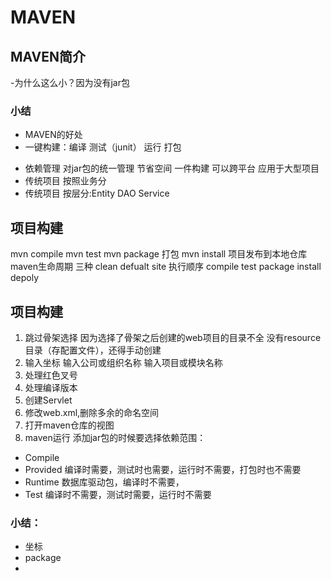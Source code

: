 # MAVEN
## MAVEN简介
 -为什么这么小？因为没有jar包
### 小结
  - MAVEN的好处
  - 一键构建：编译 测试（junit） 运行 打包
   * 依赖管理 对jar包的统一管理 节省空间 一件构建 可以跨平台  应用于大型项目 
   * 传统项目 按照业务分
   * 传统项目 按层分:Entity DAO Service 
## 项目构建
 mvn compile
 mvn test
 mvn package 打包
 mvn install 项目发布到本地仓库
 maven生命周期
  三种 
    clean
    defualt
    site
 执行顺序 compile test package install depoly
## 项目构建
  1. 跳过骨架选择 因为选择了骨架之后创建的web项目的目录不全 没有resource目录（存配置文件），还得手动创建
  2. 输入坐标 输入公司或组织名称 输入项目或模块名称
  3. 处理红色叉号
  4. 处理编译版本
  5. 创建Servlet
  6. 修改web.xml,删除多余的命名空间
  7. 打开maven仓库的视图
  8. maven运行 添加jar包的时候要选择依赖范围：
  - Compile  
  - Provided 编译时需要，测试时也需要，运行时不需要，打包时也不需要 
  - Runtime 数据库驱动包，编译时不需要，
  - Test 编译时不需要，测试时需要，运行时不需要 
### 小结：
  - 坐标
  - package
  -  

